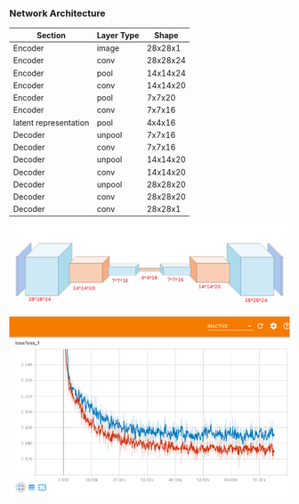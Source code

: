
### Network Architecture
| Section | Layer Type | Shape |
| --- | --- | --- |
| Encoder | image | 28x28x1 |
| Encoder | conv | 28x28x24 |
| Encoder | pool | 14x14x24 |
| Encoder | conv | 14x14x20 |
| Encoder | pool | 7x7x20 |
| Encoder | conv | 7x7x16 |
| latent representation | pool | 4x4x16 |
| Decoder | unpool | 7x7x16 |
| Decoder | conv | 7x7x16 |
| Decoder | unpool | 14x14x20 |
| Decoder | conv | 14x14x20 |
| Decoder | unpool | 28x28x20 |
| Decoder | conv | 28x28x20 |
| Decoder | conv | 28x28x1 |

![alt text](https://github.com/m-nasiri/tensorflow/blob/master/convolutional_autoencoder/images/cae.png)
![alt text](https://github.com/m-nasiri/tensorflow/blob/master/convolutional_autoencoder/images/loss_.png)

